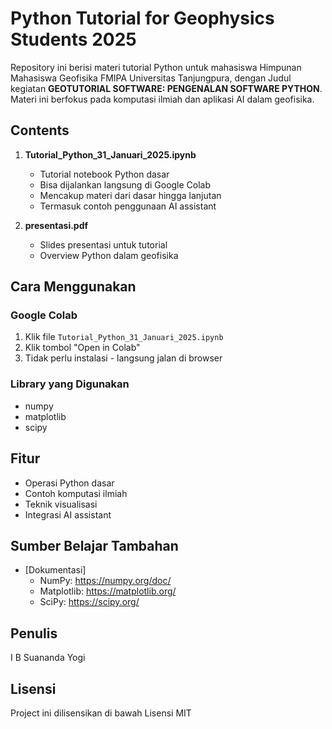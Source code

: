 # Python Tutorial for Geophysics Students 2025

Repository ini berisi materi tutorial Python untuk mahasiswa Himpunan Mahasiswa Geofisika FMIPA Universitas Tanjungpura, dengan Judul kegiatan **GEOTUTORIAL SOFTWARE: PENGENALAN SOFTWARE PYTHON**. Materi ini berfokus pada komputasi ilmiah dan aplikasi AI dalam geofisika.

## Contents

1. **Tutorial_Python_31_Januari_2025.ipynb**
   - Tutorial notebook Python dasar
   - Bisa dijalankan langsung di Google Colab
   - Mencakup materi dari dasar hingga lanjutan
   - Termasuk contoh penggunaan AI assistant

2. **presentasi.pdf**
   - Slides presentasi untuk tutorial
   - Overview Python dalam geofisika

## Cara Menggunakan

### Google Colab
1. Klik file `Tutorial_Python_31_Januari_2025.ipynb`
2. Klik tombol "Open in Colab"
3. Tidak perlu instalasi - langsung jalan di browser

### Library yang Digunakan
- numpy
- matplotlib
- scipy

## Fitur

- Operasi Python dasar
- Contoh komputasi ilmiah
- Teknik visualisasi
- Integrasi AI assistant

## Sumber Belajar Tambahan

- [Dokumentasi]
  - NumPy: https://numpy.org/doc/
  - Matplotlib: https://matplotlib.org/
  - SciPy: https://scipy.org/

## Penulis

I B Suananda Yogi

## Lisensi

Project ini dilisensikan di bawah Lisensi MIT
